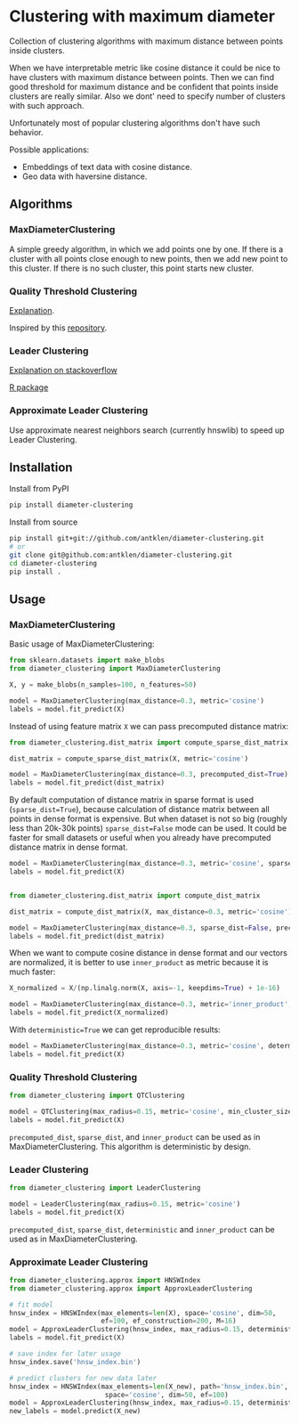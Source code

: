 # Clustering with maximum diameter

Collection of clustering algorithms with maximum distance between points inside clusters.

When we have interpretable metric like cosine distance it could be nice to have clusters with maximum distance between points. Then we can find good threshold for maximum distance and be confident that points inside clusters are really similar. Also we dont' need to specify number of clusters with such approach.

Unfortunately most of popular clustering algorithms don't have such behavior.

Possible applications:
- Embeddings of text data with cosine distance.
- Geo data with haversine distance.

## Algorithms

### MaxDiameterClustering

A simple greedy algorithm, in which we add points one by one. If there is a cluster with all points close enough to new points, then we add new point to this cluster. If there is no such cluster, this point starts new cluster.

### Quality Threshold Clustering

[Explanation](https://sites.google.com/site/dataclusteringalgorithms/quality-threshold-clustering-algorithm-1).

Inspired by this [repository](https://github.com/melvrl13/python-quality-threshold).
### Leader Clustering

[Explanation on stackoverflow](https://stackoverflow.com/questions/36928654/leader-clustering-algorithm-explanation)

[R package](https://cran.r-project.org/web/packages/leaderCluster/index.html)

### Approximate Leader Clustering

Use approximate nearest neighbors search (currently hnswlib) to speed up Leader Clustering.


## Installation

Install from PyPI
```sh
pip install diameter-clustering
```

Install from source
```sh
pip install git+git://github.com/antklen/diameter-clustering.git
# or
git clone git@github.com:antklen/diameter-clustering.git
cd diameter-clustering
pip install .
```

## Usage

### MaxDiameterClustering

Basic usage of MaxDiameterClustering:
```python
from sklearn.datasets import make_blobs
from diameter_clustering import MaxDiameterClustering

X, y = make_blobs(n_samples=100, n_features=50)

model = MaxDiameterClustering(max_distance=0.3, metric='cosine')
labels = model.fit_predict(X)
```

Instead of using feature matrix `X` we can pass precomputed distance matrix:
```python
from diameter_clustering.dist_matrix import compute_sparse_dist_matrix

dist_matrix = compute_sparse_dist_matrix(X, metric='cosine')

model = MaxDiameterClustering(max_distance=0.3, precomputed_dist=True)
labels = model.fit_predict(dist_matrix)
```

By default computation of distance matrix in sparse format is used (`sparse_dist=True`), because calculation of distance matrix between all points in dense format is expensive. But when dataset is not so big (roughly less than 20k-30k points) `sparse_dist=False` mode can be used. It could be faster for small datasets or useful when you already have precomputed distance matrix in dense format.
```python
model = MaxDiameterClustering(max_distance=0.3, metric='cosine', sparse_dist=False)
labels = model.fit_predict(X)


from diameter_clustering.dist_matrix import compute_dist_matrix

dist_matrix = compute_dist_matrix(X, max_distance=0.3, metric='cosine')

model = MaxDiameterClustering(max_distance=0.3, sparse_dist=False, precomputed_dist=True)
labels = model.fit_predict(dist_matrix)
```

When we want to compute cosine distance in dense format and our vectors are normalized, it is better to use
`inner_product` as metric because it is much faster:
```python
X_normalized = X/(np.linalg.norm(X, axis=-1, keepdims=True) + 1e-16)

model = MaxDiameterClustering(max_distance=0.3, metric='inner_product', sparse_dist=False)
labels = model.fit_predict(X_normalized)
```

With `deterministic=True` we can get reproducible results:
```python
model = MaxDiameterClustering(max_distance=0.3, metric='cosine', deterministic=True)
labels = model.fit_predict(X)
```

### Quality Threshold Clustering

```python
from diameter_clustering import QTClustering

model = QTClustering(max_radius=0.15, metric='cosine', min_cluster_size=5)
labels = model.fit_predict(X)
```

`precomputed_dist`, `sparse_dist`, and `inner_product`
can be used as in MaxDiameterClustering. This algorithm is deterministic by design.

### Leader Clustering

```python
from diameter_clustering import LeaderClustering

model = LeaderClustering(max_radius=0.15, metric='cosine')
labels = model.fit_predict(X)
```

`precomputed_dist`, `sparse_dist`, `deterministic` and `inner_product`
can be used as in MaxDiameterClustering.

### Approximate Leader Clustering

```python
from diameter_clustering.approx import HNSWIndex
from diameter_clustering.approx import ApproxLeaderClustering

# fit model
hnsw_index = HNSWIndex(max_elements=len(X), space='cosine', dim=50,
                       ef=100, ef_construction=200, M=16)
model = ApproxLeaderClustering(hnsw_index, max_radius=0.15, deterministic=True)
labels = model.fit_predict(X)

# save index for later usage
hnsw_index.save('hnsw_index.bin')

# predict clusters for new data later
hnsw_index = HNSWIndex(max_elements=len(X_new), path='hnsw_index.bin',
                        space='cosine', dim=50, ef=100)
model = ApproxLeaderClustering(hnsw_index, max_radius=0.15, deterministic=True)
new_labels = model.predict(X_new)
```
